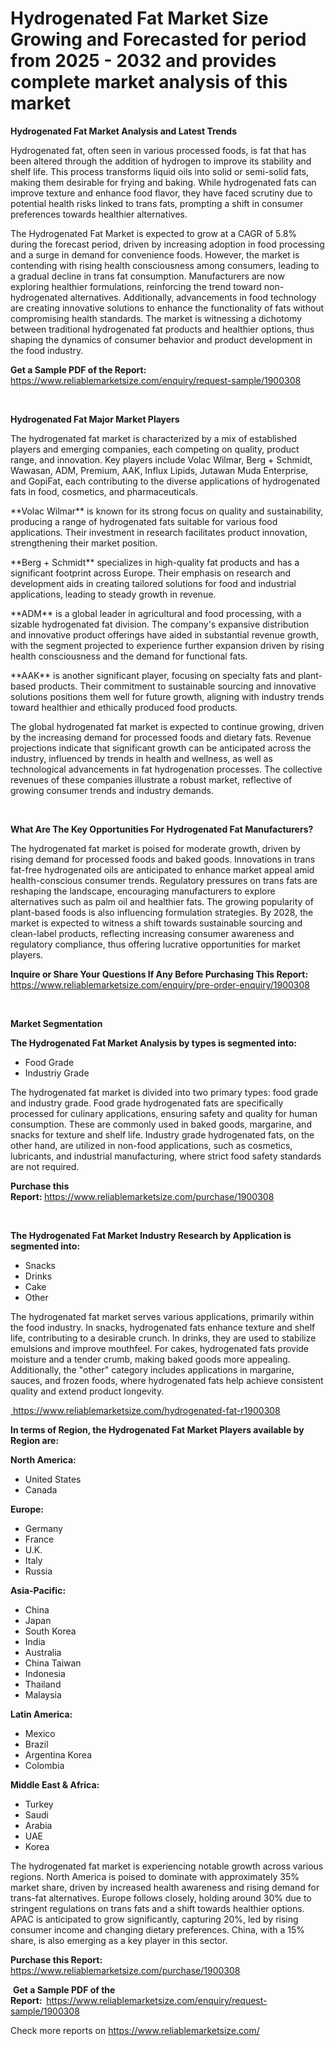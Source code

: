 <p><h1>Hydrogenated Fat Market Size Growing and Forecasted for period from 2025 - 2032 and provides complete market analysis of this market</h1></p><p><strong>Hydrogenated Fat Market Analysis and Latest Trends</strong></p>
<p><p>Hydrogenated fat, often seen in various processed foods, is fat that has been altered through the addition of hydrogen to improve its stability and shelf life. This process transforms liquid oils into solid or semi-solid fats, making them desirable for frying and baking. While hydrogenated fats can improve texture and enhance food flavor, they have faced scrutiny due to potential health risks linked to trans fats, prompting a shift in consumer preferences towards healthier alternatives.</p><p>The Hydrogenated Fat Market is expected to grow at a CAGR of 5.8% during the forecast period, driven by increasing adoption in food processing and a surge in demand for convenience foods. However, the market is contending with rising health consciousness among consumers, leading to a gradual decline in trans fat consumption. Manufacturers are now exploring healthier formulations, reinforcing the trend toward non-hydrogenated alternatives. Additionally, advancements in food technology are creating innovative solutions to enhance the functionality of fats without compromising health standards. The market is witnessing a dichotomy between traditional hydrogenated fat products and healthier options, thus shaping the dynamics of consumer behavior and product development in the food industry.</p></p>
<p><strong>Get a Sample PDF of the Report:&nbsp;</strong> <a href="https://www.reliablemarketsize.com/enquiry/request-sample/1900308?utm_campaign=3101&utm_medium=2&utm_source=Github&utm_content=ia&utm_term=07042025&utm_id=hydrogenated-fat">https://www.reliablemarketsize.com/enquiry/request-sample/1900308</a></p>
<p>&nbsp;</p>
<p><strong>Hydrogenated Fat Major Market Players</strong></p>
<p><p>The hydrogenated fat market is characterized by a mix of established players and emerging companies, each competing on quality, product range, and innovation. Key players include Volac Wilmar, Berg + Schmidt, Wawasan, ADM, Premium, AAK, Influx Lipids, Jutawan Muda Enterprise, and GopiFat, each contributing to the diverse applications of hydrogenated fats in food, cosmetics, and pharmaceuticals.</p><p>**Volac Wilmar** is known for its strong focus on quality and sustainability, producing a range of hydrogenated fats suitable for various food applications. Their investment in research facilitates product innovation, strengthening their market position.</p><p>**Berg + Schmidt** specializes in high-quality fat products and has a significant footprint across Europe. Their emphasis on research and development aids in creating tailored solutions for food and industrial applications, leading to steady growth in revenue.</p><p>**ADM** is a global leader in agricultural and food processing, with a sizable hydrogenated fat division. The company's expansive distribution and innovative product offerings have aided in substantial revenue growth, with the segment projected to experience further expansion driven by rising health consciousness and the demand for functional fats.</p><p>**AAK** is another significant player, focusing on specialty fats and plant-based products. Their commitment to sustainable sourcing and innovative solutions positions them well for future growth, aligning with industry trends toward healthier and ethically produced food products.</p><p>The global hydrogenated fat market is expected to continue growing, driven by the increasing demand for processed foods and dietary fats. Revenue projections indicate that significant growth can be anticipated across the industry, influenced by trends in health and wellness, as well as technological advancements in fat hydrogenation processes. The collective revenues of these companies illustrate a robust market, reflective of growing consumer trends and industry demands.</p></p>
<p>&nbsp;</p>
<p><strong>What Are The Key Opportunities For Hydrogenated Fat Manufacturers?</strong></p>
<p><p>The hydrogenated fat market is poised for moderate growth, driven by rising demand for processed foods and baked goods. Innovations in trans fat-free hydrogenated oils are anticipated to enhance market appeal amid health-conscious consumer trends. Regulatory pressures on trans fats are reshaping the landscape, encouraging manufacturers to explore alternatives such as palm oil and healthier fats. The growing popularity of plant-based foods is also influencing formulation strategies. By 2028, the market is expected to witness a shift towards sustainable sourcing and clean-label products, reflecting increasing consumer awareness and regulatory compliance, thus offering lucrative opportunities for market players.</p></p>
<p><strong>Inquire or Share Your Questions If Any Before Purchasing This Report:</strong> <a href="https://www.reliablemarketsize.com/enquiry/pre-order-enquiry/1900308?utm_campaign=3101&utm_medium=2&utm_source=Github&utm_content=ia&utm_term=07042025&utm_id=hydrogenated-fat">https://www.reliablemarketsize.com/enquiry/pre-order-enquiry/1900308</a></p>
<p>&nbsp;</p>
<p><strong>Market Segmentation</strong></p>
<p><strong>The Hydrogenated Fat Market Analysis by types is segmented into:</strong></p>
<p><ul><li>Food Grade</li><li>Industriy Grade</li></ul></p>
<p><p>The hydrogenated fat market is divided into two primary types: food grade and industry grade. Food grade hydrogenated fats are specifically processed for culinary applications, ensuring safety and quality for human consumption. These are commonly used in baked goods, margarine, and snacks for texture and shelf life. Industry grade hydrogenated fats, on the other hand, are utilized in non-food applications, such as cosmetics, lubricants, and industrial manufacturing, where strict food safety standards are not required.</p></p>
<p><strong>Purchase this Report:&nbsp;</strong><a href="https://www.reliablemarketsize.com/purchase/1900308?utm_campaign=3101&utm_medium=2&utm_source=Github&utm_content=ia&utm_term=07042025&utm_id=hydrogenated-fat">https://www.reliablemarketsize.com/purchase/1900308</a></p>
<p>&nbsp;</p>
<p><strong>The Hydrogenated Fat Market Industry Research by Application is segmented into:</strong></p>
<p><ul><li>Snacks</li><li>Drinks</li><li>Cake</li><li>Other</li></ul></p>
<p><p>The hydrogenated fat market serves various applications, primarily within the food industry. In snacks, hydrogenated fats enhance texture and shelf life, contributing to a desirable crunch. In drinks, they are used to stabilize emulsions and improve mouthfeel. For cakes, hydrogenated fats provide moisture and a tender crumb, making baked goods more appealing. Additionally, the "other" category includes applications in margarine, sauces, and frozen foods, where hydrogenated fats help achieve consistent quality and extend product longevity.</p></p>
<p><a href="https://www.reliablemarketsize.com/hydrogenated-fat-r1900308?utm_campaign=3101&utm_medium=2&utm_source=Github&utm_content=ia&utm_term=07042025&utm_id=hydrogenated-fat">&nbsp;https://www.reliablemarketsize.com/hydrogenated-fat-r1900308</a></p>
<p><strong>In terms of Region, the Hydrogenated Fat Market Players available by Region are:</strong></p>
<p>
    <p> <strong> North America: </strong>
        <ul>
            <li>United States</li>
            <li>Canada</li>
        </ul>
        </p> 
    <p> <strong> Europe: </strong>
        <ul>
            <li>Germany</li>
            <li>France</li>
            <li>U.K.</li>
            <li>Italy</li>
            <li>Russia</li>
        </ul>
        </p> 
    <p> <strong> Asia-Pacific: </strong>
        <ul>
            <li>China</li>
            <li>Japan</li>
            <li>South Korea</li>
            <li>India</li>
            <li>Australia</li>
            <li>China Taiwan</li>
            <li>Indonesia</li>
            <li>Thailand</li>
            <li>Malaysia</li>
        </ul>
        </p> 
    <p> <strong> Latin America: </strong>
        <ul>
            <li>Mexico</li>
            <li>Brazil</li>
            <li>Argentina Korea</li>
            <li>Colombia</li>
        </ul>
        </p> 
    <p> <strong> Middle East & Africa: </strong>
        <ul>
            <li>Turkey</li>
            <li>Saudi</li>
            <li>Arabia</li>
            <li>UAE</li>
            <li>Korea</li>
        </ul>
    </p>
    </p>
<p><p>The hydrogenated fat market is experiencing notable growth across various regions. North America is poised to dominate with approximately 35% market share, driven by increased health awareness and rising demand for trans-fat alternatives. Europe follows closely, holding around 30% due to stringent regulations on trans fats and a shift towards healthier options. APAC is anticipated to grow significantly, capturing 20%, led by rising consumer income and changing dietary preferences. China, with a 15% share, is also emerging as a key player in this sector.</p></p>
<p><strong>Purchase this Report: </strong><a href="https://www.reliablemarketsize.com/purchase/1900308?utm_campaign=3101&utm_medium=2&utm_source=Github&utm_content=ia&utm_term=07042025&utm_id=hydrogenated-fat">https://www.reliablemarketsize.com/purchase/1900308</a></p>
<p>&nbsp;<strong>Get a Sample PDF of the Report:&nbsp;&nbsp;</strong><a href="https://www.reliablemarketsize.com/enquiry/request-sample/1900308?utm_campaign=3101&utm_medium=2&utm_source=Github&utm_content=ia&utm_term=07042025&utm_id=hydrogenated-fat">https://www.reliablemarketsize.com/enquiry/request-sample/1900308</a></p>
<p><strong></strong></p>
<p>Check more reports on <a href="https://www.reliablemarketsize.com/?utm_campaign=3101&utm_medium=2&utm_source=Github&utm_content=ia&utm_term=07042025&utm_id=hydrogenated-fat">https://www.reliablemarketsize.com/</a></p>